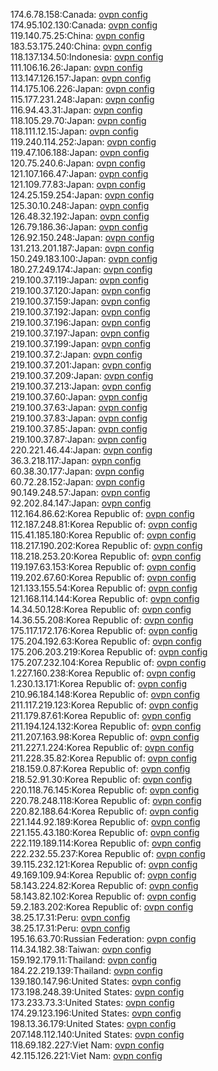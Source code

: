 174.6.78.158:Canada: [ovpn config](vpn/174_6_78_158.ovpn)  
174.95.102.130:Canada: [ovpn config](vpn/174_95_102_130.ovpn)  
119.140.75.25:China: [ovpn config](vpn/119_140_75_25.ovpn)  
183.53.175.240:China: [ovpn config](vpn/183_53_175_240.ovpn)  
118.137.134.50:Indonesia: [ovpn config](vpn/118_137_134_50.ovpn)  
111.106.16.26:Japan: [ovpn config](vpn/111_106_16_26.ovpn)  
113.147.126.157:Japan: [ovpn config](vpn/113_147_126_157.ovpn)  
114.175.106.226:Japan: [ovpn config](vpn/114_175_106_226.ovpn)  
115.177.231.248:Japan: [ovpn config](vpn/115_177_231_248.ovpn)  
116.94.43.31:Japan: [ovpn config](vpn/116_94_43_31.ovpn)  
118.105.29.70:Japan: [ovpn config](vpn/118_105_29_70.ovpn)  
118.111.12.15:Japan: [ovpn config](vpn/118_111_12_15.ovpn)  
119.240.114.252:Japan: [ovpn config](vpn/119_240_114_252.ovpn)  
119.47.106.188:Japan: [ovpn config](vpn/119_47_106_188.ovpn)  
120.75.240.6:Japan: [ovpn config](vpn/120_75_240_6.ovpn)  
121.107.166.47:Japan: [ovpn config](vpn/121_107_166_47.ovpn)  
121.109.77.83:Japan: [ovpn config](vpn/121_109_77_83.ovpn)  
124.25.159.254:Japan: [ovpn config](vpn/124_25_159_254.ovpn)  
125.30.10.248:Japan: [ovpn config](vpn/125_30_10_248.ovpn)  
126.48.32.192:Japan: [ovpn config](vpn/126_48_32_192.ovpn)  
126.79.186.36:Japan: [ovpn config](vpn/126_79_186_36.ovpn)  
126.92.150.248:Japan: [ovpn config](vpn/126_92_150_248.ovpn)  
131.213.201.187:Japan: [ovpn config](vpn/131_213_201_187.ovpn)  
150.249.183.100:Japan: [ovpn config](vpn/150_249_183_100.ovpn)  
180.27.249.174:Japan: [ovpn config](vpn/180_27_249_174.ovpn)  
219.100.37.119:Japan: [ovpn config](vpn/219_100_37_119.ovpn)  
219.100.37.120:Japan: [ovpn config](vpn/219_100_37_120.ovpn)  
219.100.37.159:Japan: [ovpn config](vpn/219_100_37_159.ovpn)  
219.100.37.192:Japan: [ovpn config](vpn/219_100_37_192.ovpn)  
219.100.37.196:Japan: [ovpn config](vpn/219_100_37_196.ovpn)  
219.100.37.197:Japan: [ovpn config](vpn/219_100_37_197.ovpn)  
219.100.37.199:Japan: [ovpn config](vpn/219_100_37_199.ovpn)  
219.100.37.2:Japan: [ovpn config](vpn/219_100_37_2.ovpn)  
219.100.37.201:Japan: [ovpn config](vpn/219_100_37_201.ovpn)  
219.100.37.209:Japan: [ovpn config](vpn/219_100_37_209.ovpn)  
219.100.37.213:Japan: [ovpn config](vpn/219_100_37_213.ovpn)  
219.100.37.60:Japan: [ovpn config](vpn/219_100_37_60.ovpn)  
219.100.37.63:Japan: [ovpn config](vpn/219_100_37_63.ovpn)  
219.100.37.83:Japan: [ovpn config](vpn/219_100_37_83.ovpn)  
219.100.37.85:Japan: [ovpn config](vpn/219_100_37_85.ovpn)  
219.100.37.87:Japan: [ovpn config](vpn/219_100_37_87.ovpn)  
220.221.46.44:Japan: [ovpn config](vpn/220_221_46_44.ovpn)  
36.3.218.117:Japan: [ovpn config](vpn/36_3_218_117.ovpn)  
60.38.30.177:Japan: [ovpn config](vpn/60_38_30_177.ovpn)  
60.72.28.152:Japan: [ovpn config](vpn/60_72_28_152.ovpn)  
90.149.248.57:Japan: [ovpn config](vpn/90_149_248_57.ovpn)  
92.202.84.147:Japan: [ovpn config](vpn/92_202_84_147.ovpn)  
112.164.86.62:Korea Republic of: [ovpn config](vpn/112_164_86_62.ovpn)  
112.187.248.81:Korea Republic of: [ovpn config](vpn/112_187_248_81.ovpn)  
115.41.185.180:Korea Republic of: [ovpn config](vpn/115_41_185_180.ovpn)  
118.217.190.202:Korea Republic of: [ovpn config](vpn/118_217_190_202.ovpn)  
118.218.253.20:Korea Republic of: [ovpn config](vpn/118_218_253_20.ovpn)  
119.197.63.153:Korea Republic of: [ovpn config](vpn/119_197_63_153.ovpn)  
119.202.67.60:Korea Republic of: [ovpn config](vpn/119_202_67_60.ovpn)  
121.133.155.54:Korea Republic of: [ovpn config](vpn/121_133_155_54.ovpn)  
121.168.114.144:Korea Republic of: [ovpn config](vpn/121_168_114_144.ovpn)  
14.34.50.128:Korea Republic of: [ovpn config](vpn/14_34_50_128.ovpn)  
14.36.55.208:Korea Republic of: [ovpn config](vpn/14_36_55_208.ovpn)  
175.117.172.176:Korea Republic of: [ovpn config](vpn/175_117_172_176.ovpn)  
175.204.192.63:Korea Republic of: [ovpn config](vpn/175_204_192_63.ovpn)  
175.206.203.219:Korea Republic of: [ovpn config](vpn/175_206_203_219.ovpn)  
175.207.232.104:Korea Republic of: [ovpn config](vpn/175_207_232_104.ovpn)  
1.227.160.238:Korea Republic of: [ovpn config](vpn/1_227_160_238.ovpn)  
1.230.13.171:Korea Republic of: [ovpn config](vpn/1_230_13_171.ovpn)  
210.96.184.148:Korea Republic of: [ovpn config](vpn/210_96_184_148.ovpn)  
211.117.219.123:Korea Republic of: [ovpn config](vpn/211_117_219_123.ovpn)  
211.179.87.61:Korea Republic of: [ovpn config](vpn/211_179_87_61.ovpn)  
211.194.124.132:Korea Republic of: [ovpn config](vpn/211_194_124_132.ovpn)  
211.207.163.98:Korea Republic of: [ovpn config](vpn/211_207_163_98.ovpn)  
211.227.1.224:Korea Republic of: [ovpn config](vpn/211_227_1_224.ovpn)  
211.228.35.82:Korea Republic of: [ovpn config](vpn/211_228_35_82.ovpn)  
218.159.0.87:Korea Republic of: [ovpn config](vpn/218_159_0_87.ovpn)  
218.52.91.30:Korea Republic of: [ovpn config](vpn/218_52_91_30.ovpn)  
220.118.76.145:Korea Republic of: [ovpn config](vpn/220_118_76_145.ovpn)  
220.78.248.118:Korea Republic of: [ovpn config](vpn/220_78_248_118.ovpn)  
220.82.188.64:Korea Republic of: [ovpn config](vpn/220_82_188_64.ovpn)  
221.144.92.189:Korea Republic of: [ovpn config](vpn/221_144_92_189.ovpn)  
221.155.43.180:Korea Republic of: [ovpn config](vpn/221_155_43_180.ovpn)  
222.119.189.114:Korea Republic of: [ovpn config](vpn/222_119_189_114.ovpn)  
222.232.55.237:Korea Republic of: [ovpn config](vpn/222_232_55_237.ovpn)  
39.115.232.121:Korea Republic of: [ovpn config](vpn/39_115_232_121.ovpn)  
49.169.109.94:Korea Republic of: [ovpn config](vpn/49_169_109_94.ovpn)  
58.143.224.82:Korea Republic of: [ovpn config](vpn/58_143_224_82.ovpn)  
58.143.82.102:Korea Republic of: [ovpn config](vpn/58_143_82_102.ovpn)  
59.2.183.202:Korea Republic of: [ovpn config](vpn/59_2_183_202.ovpn)  
38.25.17.31:Peru: [ovpn config](vpn/38_25_17_31.ovpn)  
38.25.17.31:Peru: [ovpn config](vpn/38_25_17_31.ovpn)  
195.16.63.70:Russian Federation: [ovpn config](vpn/195_16_63_70.ovpn)  
114.34.182.38:Taiwan: [ovpn config](vpn/114_34_182_38.ovpn)  
159.192.179.11:Thailand: [ovpn config](vpn/159_192_179_11.ovpn)  
184.22.219.139:Thailand: [ovpn config](vpn/184_22_219_139.ovpn)  
139.180.147.96:United States: [ovpn config](vpn/139_180_147_96.ovpn)  
173.198.248.39:United States: [ovpn config](vpn/173_198_248_39.ovpn)  
173.233.73.3:United States: [ovpn config](vpn/173_233_73_3.ovpn)  
174.29.123.196:United States: [ovpn config](vpn/174_29_123_196.ovpn)  
198.13.36.179:United States: [ovpn config](vpn/198_13_36_179.ovpn)  
207.148.112.140:United States: [ovpn config](vpn/207_148_112_140.ovpn)  
118.69.182.227:Viet Nam: [ovpn config](vpn/118_69_182_227.ovpn)  
42.115.126.221:Viet Nam: [ovpn config](vpn/42_115_126_221.ovpn)  
